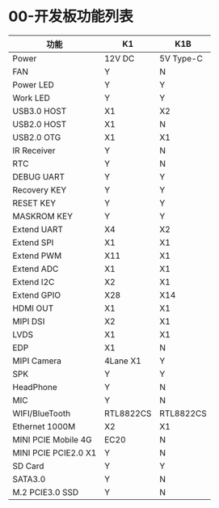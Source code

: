 # 00-开发板功能列表

| 功能                 | K1        | K1B       |
| -------------------- | --------- | --------- |
| Power                | 12V DC    | 5V Type-C |
| FAN                  | Y         | N         |
| Power LED            | Y         | Y         |
| Work LED             | Y         | Y         |
| USB3.0 HOST          | X1        | X2        |
| USB2.0 HOST          | X1        | N         |
| USB2.0 OTG           | X1        | X1        |
| IR Receiver          | Y         | N         |
| RTC                  | Y         | N         |
| DEBUG UART           | Y         | Y         |
| Recovery KEY         | Y         | Y         |
| RESET KEY            | Y         | Y         |
| MASKROM KEY          | Y         | Y         |
| Extend UART          | X4        | X2        |
| Extend SPI           | X1        | X1        |
| Extend PWM           | X11       | X1        |
| Extend ADC           | X1        | X1        |
| Extend I2C           | X2        | X1        |
| Extend GPIO          | X28       | X14       |
| HDMI OUT             | X1        | X1        |
| MIPI DSI             | X2        | X1        |
| LVDS                 | X1        | X1        |
| EDP                  | X1        | N         |
| MIPI Camera          | 4Lane X1  | Y         |
| SPK                  | Y         | Y         |
| HeadPhone            | Y         | N         |
| MIC                  | Y         | N         |
| WIFI/BlueTooth       | RTL8822CS | RTL8822CS |
| Ethernet 1000M       | X2        | X1        |
| MINI PCIE Mobile 4G  | EC20      | N         |
| MINI PCIE PCIE2.0 X1 | Y         | N         |
| SD Card              | Y         | Y         |
| SATA3.0              | Y         | N         |
| M.2 PCIE3.0 SSD      | Y         | N         |

